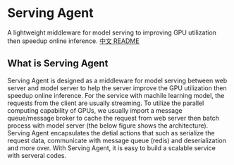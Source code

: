 # Serving Agent

A lightweight middleware for model serving to improving GPU utilization then speedup online inference. [中文 README](https://github.com/HughWen/ServingAgent/blob/main/README_zh.md)

## What is Serving Agent

Serving Agent is designed as a middleware for model serving between web server and model server to help the server improve the GPU utilization
then speedup online inference.
For the service with machile learning model, the requests from the client are usually streaming.
To utilize the parallel computing capability of GPUs, we usually import a message queue/message broker to cache the request from web server then batch process with model server (the below figure shows the architecture). Serving Agent encapsulates the detial actions that such as serialize the request data, communicate with message queue (redis) and deserialization and more over. With Serving Agent, it is easy to build a scalable service with serveral codes.